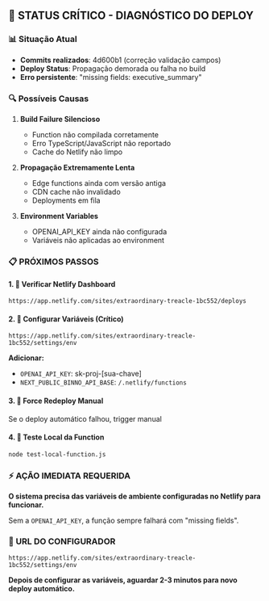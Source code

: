 ## 🚨 STATUS CRÍTICO - DIAGNÓSTICO DO DEPLOY

### 📊 Situação Atual
- **Commits realizados**: 4d600b1 (correção validação campos)
- **Deploy Status**: Propagação demorada ou falha no build
- **Erro persistente**: "missing fields: executive_summary"

### 🔍 Possíveis Causas

1. **Build Failure Silencioso**
   - Function não compilada corretamente
   - Erro TypeScript/JavaScript não reportado
   - Cache do Netlify não limpo

2. **Propagação Extremamente Lenta** 
   - Edge functions ainda com versão antiga
   - CDN cache não invalidado
   - Deployments em fila

3. **Environment Variables**
   - OPENAI_API_KEY ainda não configurada
   - Variáveis não aplicadas ao environment

### 📋 PRÓXIMOS PASSOS

#### 1. 🔗 Verificar Netlify Dashboard
```
https://app.netlify.com/sites/extraordinary-treacle-1bc552/deploys
```

#### 2. 📧 Configurar Variáveis (Crítico)
```
https://app.netlify.com/sites/extraordinary-treacle-1bc552/settings/env
```

**Adicionar:**
- `OPENAI_API_KEY`: sk-proj-[sua-chave]
- `NEXT_PUBLIC_BINNO_API_BASE`: `/.netlify/functions`

#### 3. 🔄 Force Redeploy Manual
Se o deploy automático falhou, trigger manual

#### 4. 🧪 Teste Local da Function
```bash
node test-local-function.js
```

### ⚡ AÇÃO IMEDIATA REQUERIDA

**O sistema precisa das variáveis de ambiente configuradas no Netlify para funcionar.**

Sem a `OPENAI_API_KEY`, a função sempre falhará com "missing fields".

### 🎯 URL DO CONFIGURADOR
```
https://app.netlify.com/sites/extraordinary-treacle-1bc552/settings/env
```

**Depois de configurar as variáveis, aguardar 2-3 minutos para novo deploy automático.**